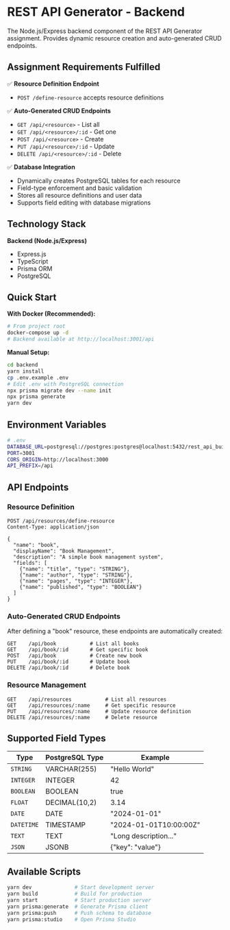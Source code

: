 # REST API Generator - Backend

The Node.js/Express backend component of the REST API Generator assignment. Provides dynamic resource creation and auto-generated CRUD endpoints.

## Assignment Requirements Fulfilled

✅ **Resource Definition Endpoint**

- `POST /define-resource` accepts resource definitions

✅ **Auto-Generated CRUD Endpoints**

- `GET /api/<resource>` - List all
- `GET /api/<resource>/:id` - Get one
- `POST /api/<resource>` - Create
- `PUT /api/<resource>/:id` - Update
- `DELETE /api/<resource>/:id` - Delete

✅ **Database Integration**

- Dynamically creates PostgreSQL tables for each resource
- Field-type enforcement and basic validation
- Stores all resource definitions and user data
- Supports field editing with database migrations

## Technology Stack

**Backend (Node.js/Express)**

- Express.js
- TypeScript
- Prisma ORM
- PostgreSQL

## Quick Start

**With Docker (Recommended):**

```bash
# From project root
docker-compose up -d
# Backend available at http://localhost:3001/api
```

**Manual Setup:**

```bash
cd backend
yarn install
cp .env.example .env
# Edit .env with PostgreSQL connection
npx prisma migrate dev --name init
npx prisma generate
yarn dev
```

## Environment Variables

```bash
# .env
DATABASE_URL=postgresql://postgres:postgres@localhost:5432/rest_api_builder?schema=public
PORT=3001
CORS_ORIGIN=http://localhost:3000
API_PREFIX=/api
```

## API Endpoints

### Resource Definition

```http
POST /api/resources/define-resource
Content-Type: application/json

{
  "name": "book",
  "displayName": "Book Management",
  "description": "A simple book management system",
  "fields": [
    {"name": "title", "type": "STRING"},
    {"name": "author", "type": "STRING"},
    {"name": "pages", "type": "INTEGER"},
    {"name": "published", "type": "BOOLEAN"}
  ]
}
```

### Auto-Generated CRUD Endpoints

After defining a "book" resource, these endpoints are automatically created:

```http
GET    /api/book           # List all books
GET    /api/book/:id       # Get specific book
POST   /api/book           # Create new book
PUT    /api/book/:id       # Update book
DELETE /api/book/:id       # Delete book
```

### Resource Management

```http
GET    /api/resources           # List all resources
GET    /api/resources/:name     # Get specific resource
PUT    /api/resources/:name     # Update resource definition
DELETE /api/resources/:name     # Delete resource
```

## Supported Field Types

| Type       | PostgreSQL Type | Example                |
| ---------- | --------------- | ---------------------- |
| `STRING`   | VARCHAR(255)    | "Hello World"          |
| `INTEGER`  | INTEGER         | 42                     |
| `BOOLEAN`  | BOOLEAN         | true                   |
| `FLOAT`    | DECIMAL(10,2)   | 3.14                   |
| `DATE`     | DATE            | "2024-01-01"           |
| `DATETIME` | TIMESTAMP       | "2024-01-01T10:00:00Z" |
| `TEXT`     | TEXT            | "Long description..."  |
| `JSON`     | JSONB           | {"key": "value"}       |

## Available Scripts

```bash
yarn dev              # Start development server
yarn build            # Build for production
yarn start            # Start production server
yarn prisma:generate  # Generate Prisma client
yarn prisma:push      # Push schema to database
yarn prisma:studio    # Open Prisma Studio
```
